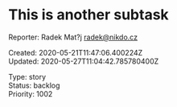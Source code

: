 # This is another subtask

Reporter: Radek Mat?j <radek@nikdo.cz>  

Created: 2020-05-21T11:47:06.400224Z  
Updated: 2020-05-27T11:04:42.785780400Z

Type: story  
Status: backlog  
Priority: 1002
